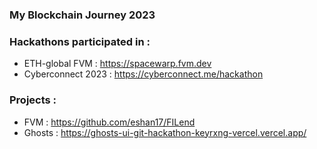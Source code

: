<!-- @format -->


### My Blockchain Journey 2023


### Hackathons participated in :

- ETH-global FVM : https://spacewarp.fvm.dev
- Cyberconnect 2023 : https://cyberconnect.me/hackathon


### Projects :
- FVM : https://github.com/eshan17/FILend
- Ghosts : https://ghosts-ui-git-hackathon-keyrxng-vercel.vercel.app/
